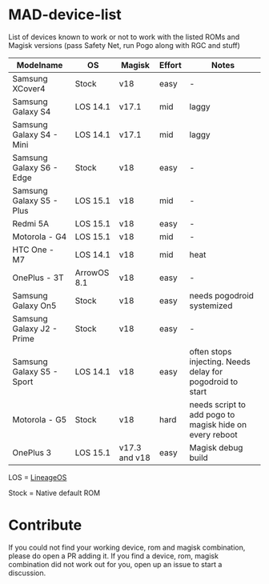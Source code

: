 # MAD-device-list
List of devices known to work or not to work with the listed ROMs and Magisk versions (pass Safety Net, run Pogo along with RGC and stuff)

| Modelname | OS | Magisk | Effort | Notes |
| --- | --- | --- | --- | --- |
| Samsung XCover4 | Stock | v18 | easy | - |
| Samsung Galaxy S4 | LOS 14.1 | v17.1 | mid | laggy |
| Samsung Galaxy S4 - Mini | LOS 14.1 | v17.1 | mid | laggy |
| Samsung Galaxy S6 - Edge | Stock | v18 | easy | - |
| Samsung Galaxy S5 - Plus | LOS 15.1 | v18 | mid | - |
| Redmi 5A | LOS 15.1 | v18 | easy | - |
| Motorola - G4 | LOS 15.1 | v18 | mid | - |
| HTC One -  M7 | LOS 14.1 | v18 | mid | heat |
| OnePlus - 3T | ArrowOS 8.1 | v18 | easy | - |
| Samsung Galaxy On5 | Stock | v18 | easy | needs pogodroid systemized |
| Samsung Galaxy J2 - Prime | Stock | v18 | easy | - |
| Samsung Galaxy S5 - Sport | LOS 14.1 | v18 | easy | often stops injecting. Needs delay for pogodroid to start |
| Motorola - G5 | Stock | v18 | hard | needs script to add pogo to magisk hide on every reboot |
| OnePlus 3 | LOS 15.1 | v17.3 and v18 | easy | Magisk debug build |

LOS = [LineageOS](https://lineageos.org/)

Stock = Native default ROM

# Contribute
If you could not find your working device, rom and magisk combination, please do open a PR adding it.
If you find a device, rom, magisk combination did not work out for you, open up an issue to start a discussion.
